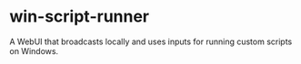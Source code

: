 # win-script-runner
A WebUI that broadcasts locally and uses inputs for running custom scripts on Windows. 

